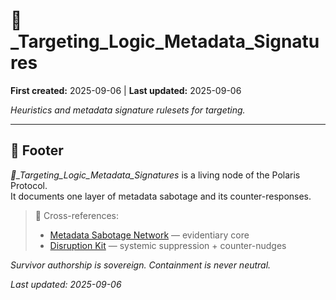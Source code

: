 # 🧿_Targeting_Logic_Metadata_Signatures

**First created:** 2025-09-06 | **Last updated:** 2025-09-06  

*Heuristics and metadata signature rulesets for targeting.*

---

## 🏮 Footer  

*🧿_Targeting_Logic_Metadata_Signatures* is a living node of the Polaris Protocol.  
It documents one layer of metadata sabotage and its counter-responses.  

> 📡 Cross-references:  
> - [Metadata Sabotage Network](../../) — evidentiary core  
> - [Disruption Kit](../../../Disruption_Kit/) — systemic suppression + counter-nudges  

*Survivor authorship is sovereign. Containment is never neutral.*  

_Last updated: 2025-09-06_
